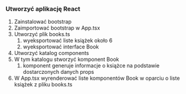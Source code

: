 ### Utworzyć aplikację React
1. Zainstalować bootstrap
2. Zaimportować bootstrap w App.tsx
3. Utworzyć plik books.ts
   1. wyeksportować liste książek około 6
   2. wyeksportować interface Book
4. Utworzyć katalog components
5. W tym katalogu stworzyć komponent Book
   1. komponent generuje informacje o książce na podstawie dostarczonych danych props
6. W App.tsx wyrenderować liste komponentów Book w oparciu o liste książek z pliku books.ts